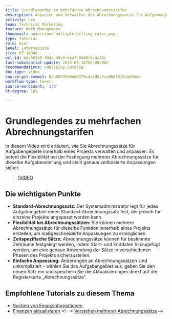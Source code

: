 ```yaml
---
title: Grundlegendes zu mehrfachen Abrechnungstarifen
description: Anpassen und Verwalten der Abrechnungssätze für Aufgabengebiete auf Projektebene.
activity: use
team: Technical Marketing
feature: Work Management
thumbnail: understand-multiple-billing-rates.png
type: Tutorial
role: User
level: Intermediate
jira: KT-10048
exl-id: bda562b9-f8da-49c9-bea7-0440fdc4c24c
last-substantial-update: 2025-04-16T00:00:00Z
recommendations: noDisplay,catalog
doc-type: video
source-git-commit: 8aa0874f60e60379cda2d5c5ca0b6f015dab04cd
workflow-type: tm+mt
source-wordcount: '173'
ht-degree: 10%

---
```



# Grundlegendes zu mehrfachen Abrechnungstarifen

In diesem Video wird erläutert, wie Sie Abrechnungssätze für Aufgabengebiete innerhalb eines Projekts verwalten und anpassen. &#x200B;Es betont die Flexibilität bei der Festlegung mehrerer Abrechnungssätze für dieselbe Aufgabenstellung und stellt genaue zeitbasierte Anpassungen sicher. &#x200B;


>[!VIDEO](https://video.tv.adobe.com/v/3457652/?quality=12&learn=on&enablevpops)

## Die wichtigsten Punkte


* **Standard-Abrechnungssatz:** Der Systemadministrator legt für jedes Aufgabengebiet einen Standard-Abrechnungssatz fest, der jedoch für einzelne Projekte angepasst werden kann. &#x200B;
* **Flexibilität bei Abrechnungssätzen:** Sie können mehrere Abrechnungssätze für dieselbe Funktion innerhalb eines Projekts erstellen, um maßgeschneiderte Anpassungen zu ermöglichen. &#x200B;
* **Zeitspezifische Sätze:** Abrechnungssätze können für bestimmte Zeiträume festgelegt werden, indem Start- und Enddaten hinzugefügt werden, um eine genaue Anwendung der Sätze in verschiedenen Phasen des Projekts sicherzustellen. &#x200B;
* **Einfache Anpassung:** Änderungen an Abrechnungssätzen sind unkompliziert - wählen Sie das Aufgabengebiet aus, geben Sie den neuen Satz ein und speichern Sie die Aktualisierungen direkt auf der Registerkarte „Abrechnungssätze“. &#x200B;

## Empfohlene Tutorials zu diesem Thema

* [Suchen von Finanzinformationen](/help/manage-work/project-finances/find-financial-information.md)
* [Finanzen aktualisieren](/help/manage-work/project-finances/update-and-review-finances.md)
&lt;!—* [Verstehen mehrerer Abrechnungssätze](/help/manage-work/project-finances/multiple-billing-rates.md)—>

